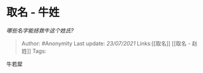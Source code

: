 # 取名 - 牛姓
*哪些名字能拯救牛这个姓氏?*

> Author: #Anonymity 
> Last update: *23/07/2021* 
> Links:[[取名]] [[取名 - 赵姓]]
> Tags: 

 
牛若犀




